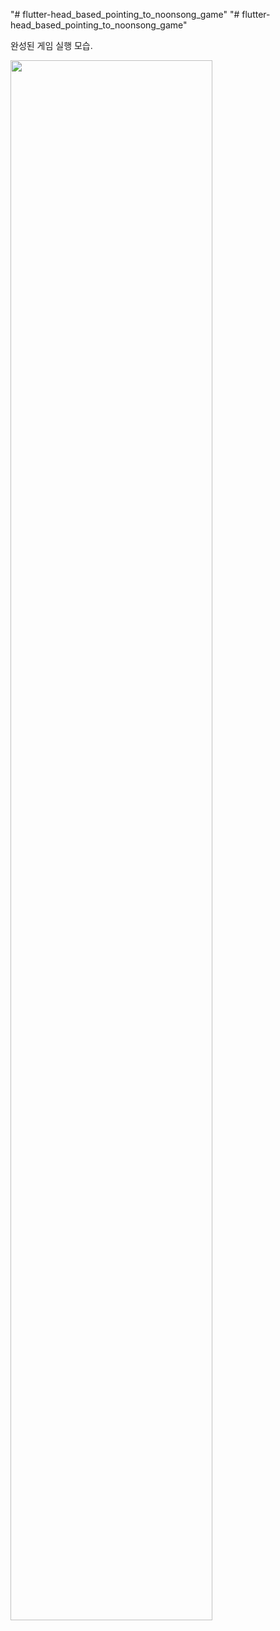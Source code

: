 "# flutter-head_based_pointing_to_noonsong_game" 
"# flutter-head_based_pointing_to_noonsong_game" 

완성된 게임 실행 모습.

<img width="80%" src="https://user-images.githubusercontent.com/33537820/201268359-c853aaf3-cac9-4772-a90f-cf9011a2d0ef.gif"/>
